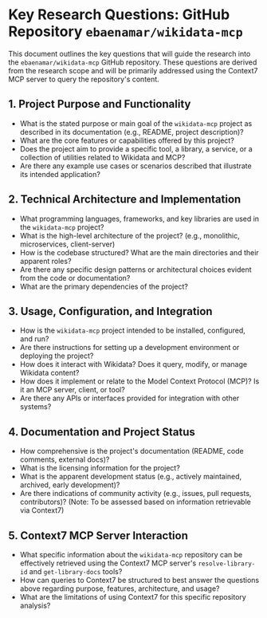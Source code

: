 # Key Research Questions: GitHub Repository `ebaenamar/wikidata-mcp`

This document outlines the key questions that will guide the research into the `ebaenamar/wikidata-mcp` GitHub repository. These questions are derived from the research scope and will be primarily addressed using the Context7 MCP server to query the repository's content.

## 1. Project Purpose and Functionality

*   What is the stated purpose or main goal of the `wikidata-mcp` project as described in its documentation (e.g., README, project description)?
*   What are the core features or capabilities offered by this project?
*   Does the project aim to provide a specific tool, a library, a service, or a collection of utilities related to Wikidata and MCP?
*   Are there any example use cases or scenarios described that illustrate its intended application?

## 2. Technical Architecture and Implementation

*   What programming languages, frameworks, and key libraries are used in the `wikidata-mcp` project?
*   What is the high-level architecture of the project? (e.g., monolithic, microservices, client-server)
*   How is the codebase structured? What are the main directories and their apparent roles?
*   Are there any specific design patterns or architectural choices evident from the code or documentation?
*   What are the primary dependencies of the project?

## 3. Usage, Configuration, and Integration

*   How is the `wikidata-mcp` project intended to be installed, configured, and run?
*   Are there instructions for setting up a development environment or deploying the project?
*   How does it interact with Wikidata? Does it query, modify, or manage Wikidata content?
*   How does it implement or relate to the Model Context Protocol (MCP)? Is it an MCP server, client, or tool?
*   Are there any APIs or interfaces provided for integration with other systems?

## 4. Documentation and Project Status

*   How comprehensive is the project's documentation (README, code comments, external docs)?
*   What is the licensing information for the project?
*   What is the apparent development status (e.g., actively maintained, archived, early development)?
*   Are there indications of community activity (e.g., issues, pull requests, contributors)? (Note: To be assessed based on information retrievable via Context7)

## 5. Context7 MCP Server Interaction

*   What specific information about the `wikidata-mcp` repository can be effectively retrieved using the Context7 MCP server's `resolve-library-id` and `get-library-docs` tools?
*   How can queries to Context7 be structured to best answer the questions above regarding purpose, features, architecture, and usage?
*   What are the limitations of using Context7 for this specific repository analysis?